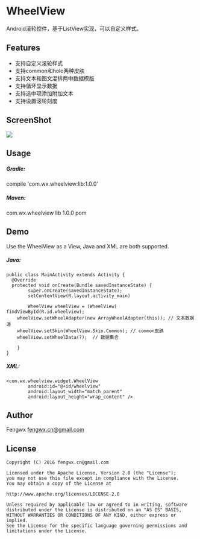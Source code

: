 # WheelView
Android滚轮控件，基于ListView实现，可以自定义样式。

Features
--
* 支持自定义滚轮样式
* 支持common和holo两种皮肤
* 支持文本和图文混排两中数据模版
* 支持循环显示数据
* 支持选中项添加附加文本
* 支持设置滚轮刻度

ScreenShot
--
![](https://github.com/ifwx/WheelView/blob/master/screenshot/screenshot.gif)

Usage
--
##### Gradle:
compile 'com.wx.wheelview:lib:1.0.0'

##### Maven:
<dependency>
  <groupId>com.wx.wheelview</groupId>
  <artifactId>lib</artifactId>
  <version>1.0.0</version>
  <type>pom</type>
</dependency>


Demo
--
Use the WheelView as a View, Java and XML are both supported.

##### Java:
    public class MainActivity extends Activity {
      @Override
      protected void onCreate(Bundle savedInstanceState) {
		    super.onCreate(savedInstanceState);
		    setContentView(R.layout.activity_main)
		    
		    WheelView wheelView = (WheelView) findViewById(R.id.wheelview);
        wheelView.setWheelAdapter(new ArrayWheelAdapter(this)); // 文本数据源
        wheelView.setSkin(WheelView.Skin.Common); // common皮肤
        wheelView.setWheelData(?);  // 数据集合
        
	    }
    }

##### XML:
    <com.wx.wheelview.widget.WheelView
            android:id="@+id/wheelview"
            android:layout_width="match_parent"
            android:layout_height="wrap_content" />

Author
--
Fengwx   fengwx.cn@gmail.com

License
--
    Copyright (C) 2016 fengwx.cn@gmail.com

    Licensed under the Apache License, Version 2.0 (the "License");
    you may not use this file except in compliance with the License.
    You may obtain a copy of the License at
    
    http://www.apache.org/licenses/LICENSE-2.0
    
    Unless required by applicable law or agreed to in writing, software
    distributed under the License is distributed on an "AS IS" BASIS,
    WITHOUT WARRANTIES OR CONDITIONS OF ANY KIND, either express or implied.
    See the License for the specific language governing permissions and
    limitations under the License.

